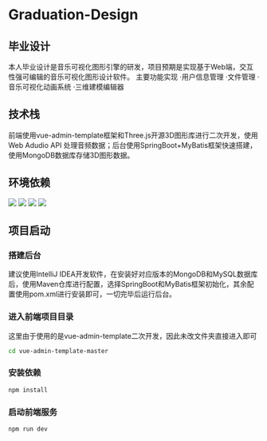 # Graduation-Design
## 毕业设计

本人毕业设计是音乐可视化图形引擎的研发，项目预期是实现基于Web端，交互性强可编辑的音乐可视化图形设计软件。
主要功能实现
·用户信息管理
·文件管理
·音乐可视化动画系统
·三维建模编辑器

## 技术栈

前端使用vue-admin-template框架和Three.js开源3D图形库进行二次开发，使用Web Adudio API 处理音频数据；后台使用SpringBoot+MyBatis框架快速搭建，使用MongoDB数据库存储3D图形数据。

## 环境依赖
![](https://img.shields.io/badge/npm-16.15.0-green)     ![](https://img.shields.io/badge/JDK-1.8-yellow)     ![](https://img.shields.io/badge/MongoDB-5.0.8-brightgreen)  ![](https://img.shields.io/badge/MySQL-8.0.22-blue)

## 项目启动
### 搭建后台
建议使用IntelliJ IDEA开发软件，在安装好对应版本的MongoDB和MySQL数据库后，使用Maven仓库进行配置，选择SpringBoot和MyBatis框架初始化，其余配置使用pom.xml进行安装即可，一切完毕后运行后台。
### 进入前端项目目录
这里由于使用的是vue-admin-template二次开发，因此未改文件夹直接进入即可
```bash
cd vue-admin-template-master
```
### 安装依赖
```bash
npm install
```
### 启动前端服务
```bash
npm run dev
```
